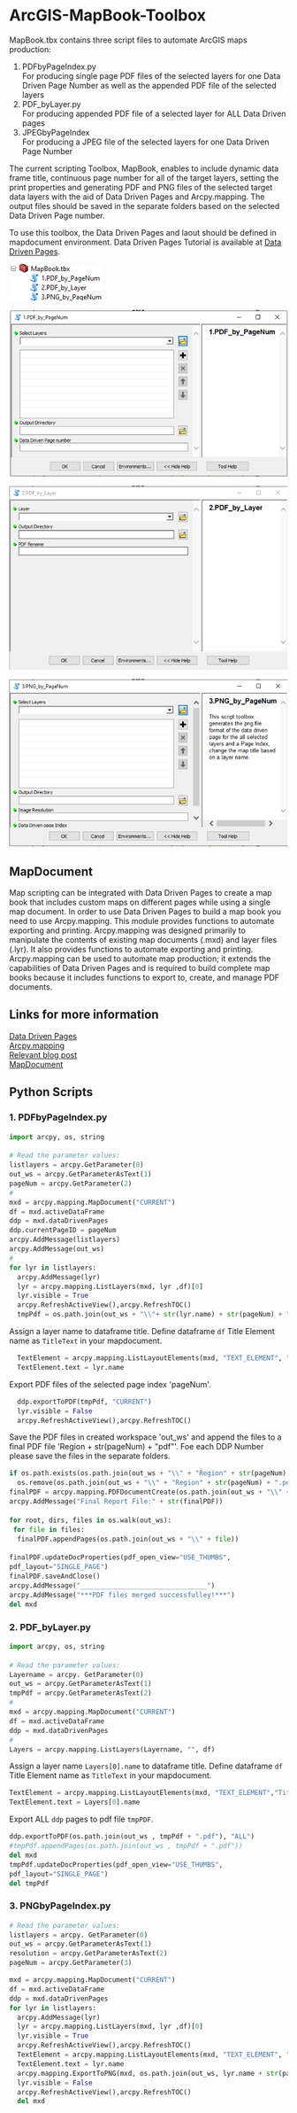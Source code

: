 # ArcGIS-MapBook-Toolbox

MapBook.tbx contains three script files to automate ArcGIS maps production:<br />
 1. PDFbyPageIndex.py  <br />For producing single page PDF files of the selected layers for one Data Driven Page Number as well as the   appended PDF file of the selected layers <br /> 
 2. PDF_byLayer.py  <br />For producing appended PDF file of a selected layer for ALL Data Driven pages <br />
 3. JPEGbyPageIndex  <br />For producing a JPEG file of the selected layers for one Data Driven Page Number <br />

The current scripting Toolbox, MapBook, enables to include dynamic data frame title, continuous page number for all of the target layers, setting the print properties and generating PDF and PNG files of the selected target data layers with the aid of Data Driven Pages and Arcpy.mapping. The output files should be saved in the separate folders based on the selected Data Driven Page number.

To use this toolbox, the Data Driven Pages and laout should be defined in mapdocument environment. Data Driven Pages Tutorial is available at [Data Driven Pages](http://help.arcgis.com/en/arcgisdesktop/10.0/help/index.html#//00sr00000006000000).


![alt text here](https://github.com/Nina-Om/ArcGIS-MapBook-Toolbox/blob/master/toolbox.PNG)

![alt text here](https://github.com/Nina-Om/ArcGIS-MapBook-Toolbox/blob/master/pdf1.PNG)

![alt text here](https://github.com/Nina-Om/ArcGIS-MapBook-Toolbox/blob/master/pdf2.PNG)

![alt text here](https://github.com/Nina-Om/ArcGIS-MapBook-Toolbox/blob/master/png3.PNG)


## MapDocument

Map scripting can be integrated with Data Driven Pages to create a map book that includes custom maps on different pages while using a single map document. In order to use Data Driven Pages to build a map book you need to use Arcpy.mapping. This module provides functions to automate exporting and printing. Arcpy.mapping was designed primarily to manipulate the contents of existing map documents (.mxd) and layer files (.lyr). It also provides functions to automate exporting and printing. Arcpy.mapping can be used to automate map production; it extends the capabilities of Data Driven Pages and is required to build complete map books because it includes functions to export to, create, and manage PDF documents.

## Links for more information
[Data Driven Pages](http://help.arcgis.com/en/arcgisdesktop/10.0/help/index.html#//00sr00000006000000)<br />
[Arcpy.mapping](https://desktop.arcgis.com/en/arcmap/10.3/analyze/arcpy-mapping/introduction-to-arcpy-mapping.htm)<br />
[Relevant blog post](https://www.esri.com/arcgis-blog/products/arcgis-desktop/mapping/combining-data-driven-pages-with-python-and-arcpy-mapping/)<br />
[MapDocument](https://desktop.arcgis.com/en/arcmap/10.3/analyze/arcpy-mapping/mapdocument-class.htm)

## Python Scripts
### 1. PDFbyPageIndex.py

```python
import arcpy, os, string

# Read the parameter values:
listlayers = arcpy.GetParameter(0)
out_ws = arcpy.GetParameterAsText(1)
pageNum = arcpy.GetParameter(2)
#
mxd = arcpy.mapping.MapDocument("CURRENT")
df = mxd.activeDataFrame
ddp = mxd.dataDrivenPages
ddp.currentPageID = pageNum
arcpy.AddMessage(listlayers)
arcpy.AddMessage(out_ws)
# 
for lyr in listlayers:
  arcpy.AddMessage(lyr)
  lyr = arcpy.mapping.ListLayers(mxd, lyr ,df)[0]
  lyr.visible = True
  arcpy.RefreshActiveView(),arcpy.RefreshTOC()
  tmpPdf = os.path.join(out_ws + "\\"+ str(lyr.name) + str(pageNum) + ".pdf")
```
Assign a layer name to dataframe title. Define dataframe `df` Title Element name as `TitleText` in your mapdocument.
```python
  TextElement = arcpy.mapping.ListLayoutElements(mxd, "TEXT_ELEMENT", "TitleText")[0]
  TextElement.text = lyr.name
```
Export PDF files of the selected page index 'pageNum'.
```python
  ddp.exportToPDF(tmpPdf, "CURRENT")
  lyr.visible = False
  arcpy.RefreshActiveView(),arcpy.RefreshTOC()
```
Save the PDF files in created workspace 'out_ws' and append the files to a final PDF file 'Region + str(pageNum) + "pdf"'. Foe each DDP Number please save the files in the separate folders.
```python
if os.path.exists(os.path.join(out_ws + "\\" + "Region" + str(pageNum) + ".pdf")):
  os.remove(os.path.join(out_ws + "\\" + "Region" + str(pageNum) + ".pdf"))
finalPDF = arcpy.mapping.PDFDocumentCreate(os.path.join(out_ws + "\\" + "Region" + str(pageNum) + ".pdf"))
arcpy.AddMessage("Final Report File:" + str(finalPDF))

for root, dirs, files in os.walk(out_ws):
 for file in files:
  finalPDF.appendPages(os.path.join(out_ws + "\\" + file))

finalPDF.updateDocProperties(pdf_open_view="USE_THUMBS",
pdf_layout="SINGLE_PAGE")
finalPDF.saveAndClose()
arcpy.AddMessage("________________________________")
arcpy.AddMessage("***PDF files merged successfulley!***")
del mxd
```
### 2. PDF_byLayer.py

```python
import arcpy, os, string

# Read the parameter values:
Layername = arcpy. GetParameter(0)
out_ws = arcpy.GetParameterAsText(1)
tmpPdf = arcpy.GetParameterAsText(2)
#
mxd = arcpy.mapping.MapDocument("CURRENT")
df = mxd.activeDataFrame
ddp = mxd.dataDrivenPages
#
Layers = arcpy.mapping.ListLayers(Layername, "", df)
```
Assign a layer name `Layers[0].name` to dataframe title. Define dataframe `df` Title Element name as `TitleText` in your mapdocument.
```python
TextElement = arcpy.mapping.ListLayoutElements(mxd, "TEXT_ELEMENT","TitleText")[0]
TextElement.text = Layers[0].name
```
Export ALL `ddp` pages to pdf file `tmpPDF`.
```python
ddp.exportToPDF(os.path.join(out_ws , tmpPdf + ".pdf"), "ALL")
#tmpPdf.appendPages(os.path.join(out_ws , tmpPdf + ".pdf"))
del mxd
tmpPdf.updateDocProperties(pdf_open_view="USE_THUMBS",
pdf_layout="SINGLE_PAGE")
del tmpPdf
```

### 3. PNGbyPageIndex.py
```python
# Read the parameter values:
listlayers = arcpy. GetParameter(0)
out_ws = arcpy.GetParameterAsText(1)
resolution = arcpy.GetParameterAsText(2)
pageNum = arcpy.GetParameter(3)
```
```python
mxd = arcpy.mapping.MapDocument("CURRENT")
df = mxd.activeDataFrame
ddp = mxd.dataDrivenPages
for lyr in listlayers:
  arcpy.AddMessage(lyr)
  lyr = arcpy.mapping.ListLayers(mxd, lyr ,df)[0]
  lyr.visible = True
  arcpy.RefreshActiveView(),arcpy.RefreshTOC()
  TextElement = arcpy.mapping.ListLayoutElements(mxd, "TEXT_ELEMENT", "TitleText")[0]
  TextElement.text = lyr.name
  arcpy.mapping.ExportToPNG(mxd, os.path.join(out_ws, lyr.name + str(pageNum) + ".png"), resolution=resolution)
  lyr.visible = False
  arcpy.RefreshActiveView(),arcpy.RefreshTOC()
  del mxd
  ```
  



